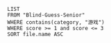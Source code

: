

```dataview
LIST
FROM "Blind-Guess-Senior"
WHERE contains(category, "游戏")
WHERE score >= 1 and score <= 3
SORT file.name ASC
```

# 
